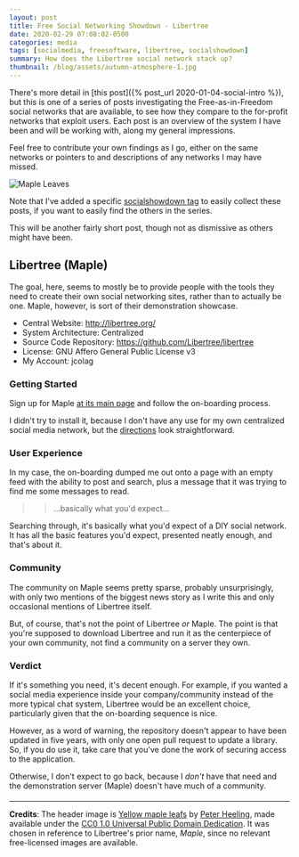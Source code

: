 ```yaml
---
layout: post
title: Free Social Networking Showdown - Libertree
date: 2020-02-29 07:08:02-0500
categories: media
tags: [socialmedia, freesoftware, libertree, socialshowdown]
summary: How does the Libertree social network stack up?
thumbnail: /blog/assets/autumn-atmosphere-1.jpg
---
```


There's more detail in [this post]({% post_url 2020-01-04-social-intro %}), but this is one of a series of posts investigating the Free-as-in-Freedom social networks that are available, to see how they compare to the for-profit networks that exploit users.  Each post is an overview of the system I have been and will be working with, along my general impressions.

Feel free to contribute your own findings as I go, either on the same networks or pointers to and descriptions of any networks I may have missed.

![Maple Leaves](/blog/assets/autumn-atmosphere-1.jpg)

Note that I've added a specific [socialshowdown tag](/blog/tag/socialmedia/) to easily collect these posts, if you want to easily find the others in the series.

This will be another fairly short post, though not as dismissive as others might have been.

## Libertree (Maple)

The goal, here, seems to mostly be to provide people with the tools they need to create their own social networking sites, rather than to actually be one.  Maple, however, is sort of their demonstration showcase.

 * Central Website:  <http://libertree.org/>
 * System Architecture:  Centralized
 * Source Code Repository:  <https://github.com/Libertree/libertree>
 * License:  GNU Affero General Public License v3
 * My Account:  jcolag

### Getting Started

Sign up for Maple [at its main page](https://maple.libertree.org) and follow the on-boarding process.

I didn't try to install it, because I don't have any use for my own centralized social media network, but the [directions](https://github.com/Libertree/libertree/blob/master/INSTALLATION.md) look straightforward.

### User Experience

In my case, the on-boarding dumped me out onto a page with an empty feed with the ability to post and search, plus a message that it was trying to find me some messages to read.

 > > ...basically what you'd expect...

Searching through, it's basically what you'd expect of a DIY social network.  It has all the basic features you'd expect, presented neatly enough, and that's about it.

### Community

The community on Maple seems pretty sparse, probably unsurprisingly, with only two mentions of the biggest news story as I write this and only occasional mentions of Libertree itself.

But, of course, that's not the point of Libertree _or_ Maple.  The point is that you're supposed to download Libertree and run it as the centerpiece of your own community, not find a community on a server they own.

### Verdict <i class="far fa-thumbs-down"></i>

If it's something you need, it's decent enough.  For example, if you wanted a social media experience inside your company/community instead of the more typical chat system, Libertree would be an excellent choice, particularly given that the on-boarding sequence is nice.

However, as a word of warning, the repository doesn't appear to have been updated in five years, with only one open pull request to update a library.  So, if you do use it, take care that you've done the work of securing access to the application.

Otherwise, I don't expect to go back, because I *don't* have that need and the demonstration server (Maple) doesn't have much of a community.

#### <i class="far fa-handshake"></i>

* * *

**Credits**:  The header image is [Yellow maple leafs](https://skitterphoto.com/photos/4757/yellow-maple-leafs) by [Peter Heeling](https://skitterphoto.com/photographers/7/peter-heeling), made available under the [CC0 1.0 Universal Public Domain Dedication](https://creativecommons.org/publicdomain/zero/1.0/).  It was chosen in reference to Libertree's prior name, *Maple*, since no relevant free-licensed images are available.
